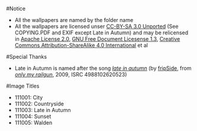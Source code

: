 #Notice
- All the wallpapers are named by the folder name
- All the wallpapers are licensed unser [CC-BY-SA 3.0 Unported](http://creativecommons.org/licenses/by-sa/3.0/legalcode) (See COPYING.PDF and EXIF except Late in Autumn) and may be relicensed in [Apache License 2.0](http://www.apache.org/licenses/LICENSE-2.0.html), [GNU Free Document Licesense 1.3](https://www.gnu.org/licenses/fdl-1.3.html), [Creative Commons Attribution-ShareAlike 4.0 International](https://creativecommons.org/licenses/by-sa/4.0/legalcode) et al

#Special Thanks
- Late in Autumn is named after the song *[late in autumn](http://musicbrainz.org/recording/ff122fda-14ff-41b5-842e-e985412bab76)* (by [fripSide](http://musicbrainz.org/artist/de1d37ff-942a-4c85-a375-ff4f5bf2eaa9), from *[only my railgun](http://musicbrainz.org/release/13ee64ae-2d50-34ec-89bb-713c76bfd2c4)*, 2009, ISRC 4988102620523)

#Image Titles
- 111001: City
- 111002: Countryside
- 111003: Late in Autumn
- 111004: Sunset
- 111005: Walden

